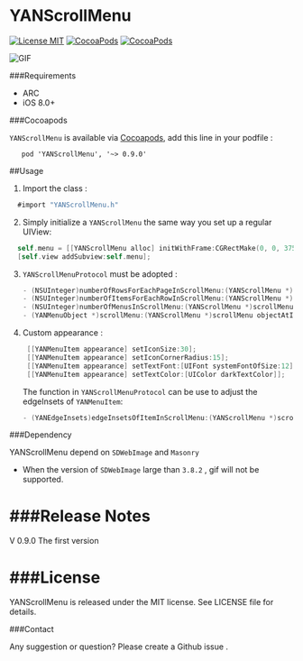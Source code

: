 # YANScrollMenu

[![License MIT](https://img.shields.io/badge/license-MIT-green.svg?style=flat)](https://github.com/yanff/YANScrollMenu/blob/master/LICENSE)
[![CocoaPods](http://img.shields.io/cocoapods/v/YANScrollMenu.svg?style=flat)](http://cocoapods.org/?q=YANScrollMenu)
[![CocoaPods](http://img.shields.io/cocoapods/p/YANScrollMenu.svg?style=flat)](http://cocoapods.org/?q=YANScrollMenu)

![GIF](https://github.com/yanff/YANScrollMenu/blob/master/YANScrollMenu.gif)

###Requirements
* ARC
* iOS 8.0+

###Cocoapods

`YANScrollMenu` is available via [Cocoapods](http://cocoapods.org/), add this line in your podfile :
 ```
    pod 'YANScrollMenu', '~> 0.9.0'
 ```
##Usage
1. Import the class  :

  ```objective-c
    #import "YANScrollMenu.h"
  ```
2. Simply initialize a `YANScrollMenu` the same way you set up a regular UIView:

  ```objective-c
    self.menu = [[YANScrollMenu alloc] initWithFrame:CGRectMake(0, 0, 375,150)];
    [self.view addSubview:self.menu];
  ```
3. `YANScrollMenuProtocol` must be adopted :
   ```objective-c
   - (NSUInteger)numberOfRowsForEachPageInScrollMenu:(YANScrollMenu *)scrollMenu;
   - (NSUInteger)numberOfItemsForEachRowInScrollMenu:(YANScrollMenu *)scrollMenu;
   - (NSUInteger)numberOfMenusInScrollMenu:(YANScrollMenu *)scrollMenu;
   - (YANMenuObject *)scrollMenu:(YANScrollMenu *)scrollMenu objectAtIndexPath:(NSIndexPath *)indexPath;
   ```
4. Custom appearance :
   ```objective-c
    [[YANMenuItem appearance] setIconSize:30];
    [[YANMenuItem appearance] setIconCornerRadius:15];
    [[YANMenuItem appearance] setTextFont:[UIFont systemFontOfSize:12]];
    [[YANMenuItem appearance] setTextColor:[UIColor darkTextColor]];
   ```
   The function in `YANScrollMenuProtocol` can be use to adjust the edgeInsets of `YANMenuItem`:
   ```objective-c
   - (YANEdgeInsets)edgeInsetsOfItemInScrollMenu:(YANScrollMenu *)scrollMenu;
   ```

###Dependency

YANScrollMenu depend on  `SDWebImage` and  `Masonry`
* When the version of  `SDWebImage` large than `3.8.2` , gif will not be supported.

###Release Notes
==============
V 0.9.0   The first version

###License
==============
YANScrollMenu is released under the MIT license. See LICENSE file for details.

###Contact

Any suggestion or question? Please create a Github issue .